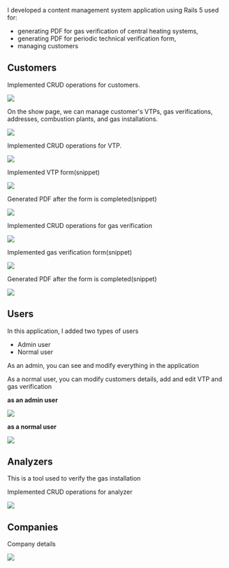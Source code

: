 I developed a content management system application using Rails 5 used for: 

* generating PDF for gas verification of central heating systems,
* generating PDF for periodic technical verification form,
* managing customers

## Customers

Implemented CRUD operations for customers.

![](images/Customer.png)

On the show page, we can manage customer's VTPs, gas verifications, addresses, combustion plants, and gas installations.

![](images/Customer-show.png)

Implemented CRUD operations for VTP.

![](images/Customer-all-vtp.png)

Implemented VTP form(snippet)

![](images/Customer-create-vtp.png)

Generated PDF after the form is completed(snippet)

![](images/VTP-pdf.png)

Implemented CRUD operations for gas verification  

![](images/Customer-gas-v-show.png)

Implemented gas verification form(snippet)

![](images/Customer-gas-verification.png)

Generated PDF after the form is completed(snippet)

![](images/pdf-gas-v.png)

## Users

In this application, I added two types of users
  * Admin user
  * Normal user
  
As an admin, you can see and modify everything in the application

As a normal user, you can modify customers details, add and edit VTP and gas verification

**as an admin user**

![](images/user.png)

**as a normal user**

![](images/user-no.png)

## Analyzers

This is a tool used to verify the gas installation 

Implemented CRUD operations for analyzer

![](images/Analizer.png)

## Companies

Company details 

![](images/Company.png)








